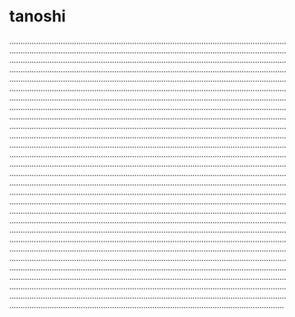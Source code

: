 # tanoshi

...........................................................................................................................................................................................................................................................................................................................................................................................................................................................................................................................................................................................................................................................................................................................................................................................................................................................................................................................................................................................................................................................................................................................................................................................................................................................................................................................................................................................................................................................................................................................................................................................................................................................................................................................................................................................................................................................................................................................................................................................................................................................................................................................................................................................................................................................................................................................................................................................................................................................................................................................................................................................................................................................................................................................................................................................................................................................................................................................................................................................................................................................................................................................................................................................................................................................................................................................................................................................................................................................................................................................................................................................................................................................................................................................................